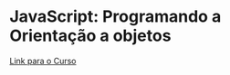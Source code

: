 # JavaScript: Programando a Orientação a objetos

[Link para o Curso](https://cursos.alura.com.br/course/javascritpt-orientacao-objetos)
